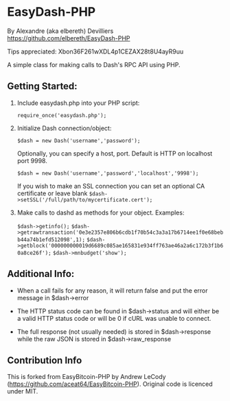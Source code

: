 # EasyDash-PHP
By Alexandre (aka elbereth) Devilliers
https://github.com/elbereth/EasyDash-PHP

Tips appreciated: Xbon36F261wXDL4p1CEZAX28t8U4ayR9uu

A simple class for making calls to Dash's RPC API using PHP.

## Getting Started:
1. Include easydash.php into your PHP script:

	`require_once('easydash.php');`
2. Initialize Dash connection/object:

	`$dash = new Dash('username','password');`

	Optionally, you can specify a host, port. Default is HTTP on localhost port 9998.

	`$dash = new Dash('username','password','localhost','9998');`

	If you wish to make an SSL connection you can set an optional CA certificate or leave blank
	`$dash->setSSL('/full/path/to/mycertificate.cert');`

3. Make calls to dashd as methods for your object. Examples:

	`$dash->getinfo();`
	`$dash->getrawtransaction('0e3e2357e806b6cdb1f70b54c3a3a17b6714ee1f0e68bebb44a74b1efd512098',1);`
	`$dash->getblock('000000000019d6689c085ae165831e934ff763ae46a2a6c172b3f1b60a8ce26f');`
	`$dash->mnbudget('show');`

## Additional Info:
* When a call fails for any reason, it will return false and put the error message in $dash->error

* The HTTP status code can be found in $dash->status and will either be a valid HTTP status code or will be 0 if cURL was unable to connect.

* The full response (not usually needed) is stored in $dash->response while the raw JSON is stored in $dash->raw_response

## Contribution Info

This is forked from EasyBitcoin-PHP by Andrew LeCody (https://github.com/aceat64/EasyBitcoin-PHP).
Original code is licenced under MIT.
